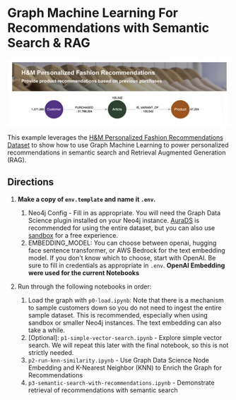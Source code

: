 # Graph Machine Learning For Recommendations with Semantic Search & RAG
<img src="img/summary.png" alt="summary" width="1000"/>

This example leverages the [H&M Personalized Fashion Recommendations Dataset](https://www.kaggle.com/competitions/h-and-m-personalized-fashion-recommendations/data) to show how to use Graph Machine Learning to power personalized recommendations in semantic search and Retrieval Augmented Generation (RAG).


## Directions

1. __Make a copy of `env.template` and name it `.env`.__
   1. Neo4j Config - Fill in as appropriate. You will need the Graph Data Science plugin installed on your Neo4j instance. [AuraDS](https://console.neo4j.io/?product=aura-ds) is recommended for using the entire dataset, but you can also use [sandbox](https://sandbox.neo4j.com/?usecase=graph-data-science2) for a free experience. 
   2. EMBEDDING_MODEL: You can choose between openai, hugging face sentence transformer, or AWS Bedrock for the text embedding model. If you don't know which to choose, start with OpenAI. Be sure to fill in credentials as appropriate in `.env`. __OpenAI Embedding were used for the current Notebooks__

2. Run through the following notebooks in order: 
   1. Load the graph with `p0-load.ipynb`: Note that there is a mechanism to sample customers down so you do not need to ingest the entire sample dataset.  This is recommended, especially when using sandbox or smaller Neo4j instances.  The text embedding can also take a while.
   2. \[Optional\]: `p1-simple-vector-search.ipynb` - Explore simple vector search. We will repeat this later with the final notebook, so this is not strictly needed. 
   3. `p2-run-knn-similarity.ipynb` - Use Graph Data Science Node Embedding and K-Nearest Neighbor (KNN) to Enrich the Graph for Recommendations
   4. `p3-semantic-search-with-recommendations.ipynb` - Demonstrate retrieval of recommendations with semantic search

